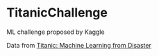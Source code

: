 # TitanicChallenge
ML challenge proposed by Kaggle

Data from [Titanic: Machine Learning from Disaster](https://www.kaggle.com/c/titanic)
